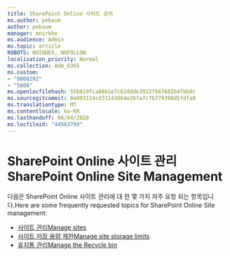 ```yaml
---
title: SharePoint Online 사이트 관리
ms.author: pebaum
author: pebaum
manager: mnirkhe
ms.audience: Admin
ms.topic: article
ROBOTS: NOINDEX, NOFOLLOW
localization_priority: Normal
ms.collection: Adm_O365
ms.custom:
- "9000292"
- "5808"
ms.openlocfilehash: 55b819fca88b1e7c62ddde3922f667682b4fbb8c
ms.sourcegitcommit: 8e093114cd31141664e267a7c7b779398d5fdfa8
ms.translationtype: MT
ms.contentlocale: ko-KR
ms.lasthandoff: 06/04/2020
ms.locfileid: "44563799"
---
```

# <a name="sharepoint-online-site-management"></a><span data-ttu-id="b5ee5-102">SharePoint Online 사이트 관리</span><span class="sxs-lookup"><span data-stu-id="b5ee5-102">SharePoint Online Site Management</span></span>

<span data-ttu-id="b5ee5-103">다음은 SharePoint Online 사이트 관리에 대 한 몇 가지 자주 요청 되는 항목입니다.</span><span class="sxs-lookup"><span data-stu-id="b5ee5-103">Here are some frequently requested topics for SharePoint Online Site management:</span></span>

- [<span data-ttu-id="b5ee5-104">사이트 관리</span><span class="sxs-lookup"><span data-stu-id="b5ee5-104">Manage sites</span></span>](https://docs.microsoft.com/sharepoint/manage-sites-in-new-admin-center)
- [<span data-ttu-id="b5ee5-105">사이트 저장 용량 제한</span><span class="sxs-lookup"><span data-stu-id="b5ee5-105">Manage site storage limits</span></span>](https://docs.microsoft.com/sharepoint/manage-site-collection-storage-limits)
- [<span data-ttu-id="b5ee5-106">휴지통 관리</span><span class="sxs-lookup"><span data-stu-id="b5ee5-106">Manage the Recycle bin</span></span>](https://support.microsoft.com/office/8a6c2198-910e-42dc-9a9c-bc5bc4f327da)